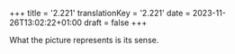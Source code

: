 +++
title = '2.221'
translationKey = '2.221'
date = 2023-11-26T13:02:22+01:00
draft = false
+++

What the picture represents is its sense.
